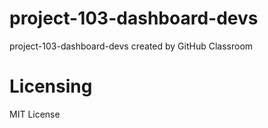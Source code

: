 # project-103-dashboard-devs
project-103-dashboard-devs created by GitHub Classroom

# Licensing
MIT License
